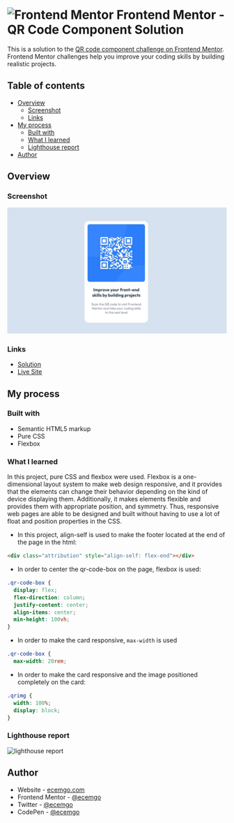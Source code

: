 # <img src="https://user-images.githubusercontent.com/13468728/222973742-9133bdb5-61f0-4f53-8b08-bb3c349e2056.png" title="Frontend Mentor" alt="Frontend Mentor" width="50" height="50"/> Frontend Mentor - QR Code Component Solution

This is a solution to the [QR code component challenge on Frontend Mentor](https://www.frontendmentor.io/challenges/qr-code-component-iux_sIO_H). Frontend Mentor challenges help you improve your coding skills by building realistic projects.

## Table of contents

- [Overview](#overview)
  - [Screenshot](#screenshot)
  - [Links](#links)
- [My process](#my-process)
  - [Built with](#built-with)
  - [What I learned](#what-i-learned)
  - [Lighthouse report](#lighthouse-report)
- [Author](#author)

## Overview

### Screenshot

![](./images/qr-code-screenshot.jpg)

### Links

- [Solution](https://www.frontendmentor.io/solutions/responsive-qr-code-box-using-vanilla-css-and-flexbox-ByUgq_WyGU)
- [Live Site](https://ecemgo-qr-code-component.netlify.app/)

## My process

### Built with

- Semantic HTML5 markup
- Pure CSS
- Flexbox

### What I learned

In this project, pure CSS and flexbox were used. Flexbox is a one-dimensional layout system to make web design responsive, and it provides that the elements can change their behavior depending on the kind of device displaying them. Additionally, it makes elements flexible and provides them with appropriate position, and symmetry. Thus, responsive web pages are able to be designed and built without having to use a lot of float and position properties in the CSS.


- In this project, align-self is used to make the footer located at the end of the page in the html:

```html
<div class="attribution" style="align-self: flex-end"></div>
```

- In order to center the qr-code-box on the page, flexbox is used:

```css
.qr-code-box {
  display: flex;
  flex-direction: column;
  justify-content: center;
  align-items: center;
  min-height: 100vh;
}
```

- In order to make the card responsive, `max-width` is used

```css
.qr-code-box {
  max-width: 20rem;

```

- In order to make the card responsive and the image positioned completely on the card:

```css
.qrimg {
  width: 100%;
  display: block;
}
```

### Lighthouse report

<img src="https://github.com/ecemgo/mini-samples-great-tricks/assets/13468728/76056f65-fcaa-483c-ad7f-d3b1f7e33a1b" title="lighthouse report" alt="lighthouse report" width="500" height="100"/>

## Author

- Website - [ecemgo.com](https://www.ecemgo.com/)
- Frontend Mentor - [@ecemgo](https://www.frontendmentor.io/profile/ecemgo)
- Twitter - [@ecemgo](https://twitter.com/ecemgo)
- CodePen - [@ecemgo](https://codepen.io/ecemgo)
